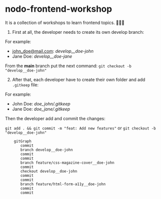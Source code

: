 # nodo-frontend-workshop
It is a collection of workshops to learn frontend topics. 🧑‍💻🎨

1. First at all, the developer needs to create its own develop branch:

  For example:
  - john_doe@mail.com: *develop__doe-john*
  - Jane Doe: *develop__doe-jane*


From the **main** branch put the next command: `git checkout -b "develop__doe-john"`

2. After that, each developer have to create their own folder and add `.gitkeep` file:

For example:
- John Doe: *doe_john/.gitkeep*
- Jane Doe: *doe_jane/.gitkeep*

Then the developer add and commit the changes:

`git add . && git commit -m "feat: Add new features"` or `git checkout -b "develop__doe-john"`

```mermaid
    gitGraph
       commit
       branch develop__doe-john
       commit
       commit
       branch feature/css-magazine-cover__doe-john
       commit
       checkout develop__doe-john
       commit
       commit
       branch feature/html-form-a11y__doe-john
       commit
       commit
```
